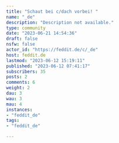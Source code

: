 ```yaml
---
title: "Schaut bei c/dach vorbei! " 
name: "_de"
description: "Description not available."
type: community
date: "2023-06-21 14:54:36"
draft: false
nsfw: false
actor_id: "https://feddit.de/c/_de"
host: feddit.de
lastmod: "2023-06-12 15:19:11"
published: "2023-06-12 07:41:17"
subscribers: 35
posts: 2
comments: 6
weight: 2
dau: 3
wau: 3
mau: 4
instances:
- "feddit_de"
tags: 
- "feddit_de"

---
```

